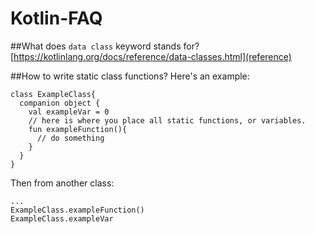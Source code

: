 # Kotlin-FAQ

##What does `data class` keyword stands for?<br>
[https://kotlinlang.org/docs/reference/data-classes.html](reference)


##How to write static class functions?
Here's an example:

```
class ExampleClass{
  companion object {
    val exampleVar = 0  
    // here is where you place all static functions, or variables.
    fun exampleFunction(){
      // do something
    }
  }
}
```

Then from another class:
```
...
ExampleClass.exampleFunction()
ExampleClass.exampleVar
```
